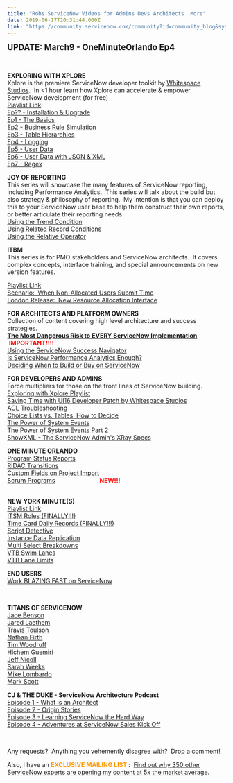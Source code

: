 ```yaml
---
title: "Robs ServiceNow Videos for Admins Devs Architects  More"
date: 2019-06-17T20:31:44.000Z
link: "https://community.servicenow.com/community?id=community_blog&sys_id=c64c8b9edb06bb005d782183ca96191d"
---
```

<p><span style="font-size: 14pt;"><strong>UPDATE: March9 - OneMinuteOrlando Ep4</strong></span></p>
<p> </p>
<p><strong>EXPLORING WITH XPLORE<br /></strong>Xplore is the premiere ServiceNow developer toolkit by <a href="https://thewhitespace.io/" rel="nofollow">Whitespace Studios</a>.  In &lt;1 hour learn how Xplore can accelerate &amp; empower ServiceNow development (for free)<br /> <a href="https://www.youtube.com/watch?v&#61;uPqMTq5FVFg&amp;list&#61;PLkQDoKoP0MAP7X2DC0qF6i7W0i03KjOWl" rel="nofollow">Playlist Link</a><br /> <a href="https://youtu.be/hK6vbg5fepo" rel="nofollow">Ep?? - Installation &amp; Upgrade</a><br /> <a href="https://youtu.be/uPqMTq5FVFg" rel="nofollow">Ep1 - The Basics</a><br /> <a href="https://youtu.be/ZgiilGfg7DE" rel="nofollow">Ep2 - Business Rule Simulation</a><br /> <a href="https://youtu.be/pyc-QN4B6bY" rel="nofollow">Ep3 - Table Hierarchies<br /> </a><a href="https://youtu.be/JczrKb3Rbzo" rel="nofollow">Ep4 - Logging</a><br /> <a href="https://youtu.be/rbFcwVKaIEs" rel="nofollow">Ep5 - User Data</a><br /> <a href="https://youtu.be/Wpnw1ssdO-s" rel="nofollow">Ep6 - User Data with JSON &amp; XML</a><br /> <a href="https://youtu.be/HMbPn5LWf2w" rel="nofollow">Ep7 - Regex</a></p>
<p><strong>JOY OF REPORTING<br /></strong>This series will showcase the many features of ServiceNow reporting, including Performance Analytics.  This series will talk about the build but also strategy &amp; philosophy of reporting.  My intention is that you can deploy this to your ServiceNow user base to help them construct their own reports, or better articulate their reporting needs.<br /> <a href="https://youtu.be/_jfwxWCBJwI" rel="nofollow">Using the Trend Condition</a><br /> <a href="https://youtu.be/gkzKzSXbwk0" rel="nofollow">Using Related Record Conditions<br /> </a><a href="https://youtu.be/VaFUWcmQ6l4" rel="nofollow">Using the Relative Operator</a></p>
<p><strong>ITBM<br /></strong>This series is for PMO stakeholders and ServiceNow architects.  It covers complex concepts, interface training, and special announcements on new version features.</p>
<p><a href="https://www.youtube.com/watch?v&#61;dUPLctnUL9U&amp;list&#61;PLkQDoKoP0MANeee24Bsdxf4HNj0V-eKn_" rel="nofollow">Playlist Link</a><br /> <a href="https://youtu.be/dUPLctnUL9U" rel="nofollow">Scenario:  When Non-Allocated Users Submit Time</a><br /> <a href="https://youtu.be/ivJ7TSCfgtM" rel="nofollow">London Release:  New Resource Allocation Interface</a></p>
<p><strong>FOR ARCHITECTS AND PLATFORM OWNERS<br /></strong>Collection of content covering high level architecture and success strategies.<br /> <a href="https://youtu.be/wvUPn6c-Hj8" rel="nofollow"><strong>The Most Dangerous Risk to EVERY ServiceNow Implementation</strong></a><strong> </strong>              <span style="color: #ff0000;"><strong>IMPORTANT!!!!</strong></span><br /> <a href="https://youtu.be/utW3854FVGo" rel="nofollow">Using the ServiceNow Success Navigator<br /> </a><a href="https://youtu.be/nws9zKcBe40" rel="nofollow">Is ServiceNow Performance Analytics Enough?<br /> </a><a href="https://youtu.be/bAHbpHo5vi0" rel="nofollow">Deciding When to Build or Buy on ServiceNow</a></p>
<p><strong>FOR DEVELOPERS AND ADMINS<br /></strong>Force multipliers for those on the front lines of ServiceNow building.<br /> <a href="https://www.youtube.com/watch?v&#61;uPqMTq5FVFg&amp;list&#61;PLkQDoKoP0MAP7X2DC0qF6i7W0i03KjOWl" rel="nofollow">Exploring with Xplore Playlist</a><br /> <a href="https://youtu.be/qT48hgnWGpg" rel="nofollow">Saving Time with UI16 Developer Patch by Whitespace Studios</a><br /> <a href="https://youtu.be/PRl4HxRu120" rel="nofollow">ACL Troubleshooting</a><br /> <a href="https://youtu.be/1HwCcxd8gEQ" rel="nofollow">Choice Lists vs. Tables: How to Decide<br /> </a><a href="https://www.youtube.com/watch?v&#61;1NqyqckDrPs" rel="nofollow">The Power of System Events</a><strong><br /> </strong><a href="https://youtu.be/u38C-qNZcTQ" rel="nofollow">The Power of System Events Part 2</a> <br /> <a href="https://youtu.be/MrY8koqOouQ" rel="nofollow">ShowXML - The ServiceNow Admin&#39;s XRay Specs</a></p>
<p><strong>ONE MINUTE ORLANDO<br /></strong><a href="https://www.youtube.com/watch?v&#61;0BN1YSAOOOg" rel="nofollow">Program Status Reports<br /></a><a href="https://youtu.be/I7O3OrAHKLA" rel="nofollow">RIDAC Transitions<br /></a><a href="On #ServiceNow #ITBM jobs, the MSProject import tool was decent, but you&#39;d still have to do import sets if your project files had custom fields %28or OOB fields you wanted to map differently%29.  But hallelujah!! They solved that problem in Orlando!" rel="nofollow">Custom Fields on Project Import<br /></a><a href="https://youtu.be/dziNn2FPTt0" rel="nofollow">Scrum Programs</a>                          <span style="color: #ff0000;"><strong>NEW!!!</strong></span></p>
<p><strong><br />NEW YORK MINUTE(S)<br /></strong><a href="https://www.youtube.com/playlist?list&#61;PLkQDoKoP0MAOXXXQz6z4otHWHSBXvcsRO" rel="nofollow">Playlist Link</a> <a href="https://www.youtube.com/watch?v&#61;k-wXr_0awH0" rel="nofollow"><br /> </a><a href="https://www.youtube.com/watch?v&#61;k-wXr_0awH0" rel="nofollow">ITSM Roles (FINALLY!!!)</a> <strong><br /> </strong><a href="https://youtu.be/VVxYE13qapk" rel="nofollow">Time Card Daily Records (FINALLY!!!)</a> <strong><br /> </strong><a href="https://youtu.be/O7Ql5k62sNc" rel="nofollow">Script Detective<br /> </a><a href="https://youtu.be/89tHih-8B9Y" rel="nofollow">Instance Data Replication</a><strong><br /> </strong><a href="https://youtu.be/xUrv0I8x5Ek" rel="nofollow">Multi Select Breakdowns<br /> </a><a href="https://youtu.be/_43cX9-RM9c" rel="nofollow">VTB Swim Lanes</a><a href="https://youtu.be/_43cX9-RM9c" rel="nofollow"><br /> </a><a href="https://youtu.be/mXDuQ7T3x6A" rel="nofollow">VTB Lane Limits</a></p>
<p><strong>END USERS<br /></strong><a href="https://youtu.be/UvwA4_9ajX8" rel="nofollow">Work BLAZING FAST on ServiceNow</a> </p>
<p> </p>
<p><strong>TITANS OF SERVICENOW    <br /></strong><a href="https://youtu.be/wyVLCxOtZl8" rel="nofollow">Jace Benson</a><br /> <a href="https://youtu.be/iyuZuHPuFyI" rel="nofollow">Jared Laethem</a><br /> <a href="https://youtu.be/SdGvjU0UP4g" rel="nofollow">Travis Toulson<br /> </a><a href="https://youtu.be/6HSt4E5TTWM" rel="nofollow">Nathan Firth<br /> </a><a href="https://youtu.be/ewd-Bb_7t9g" rel="nofollow">Tim Woodruff</a><strong><br /> </strong><a href="https://youtu.be/rQyaOEd1M-8" rel="nofollow">Hichem Guemiri<br /> </a><a href="https://youtu.be/GwWVu3EgD_k" rel="nofollow">Jeff Nicoll</a><br /> <a href="https://youtu.be/QSs3a9AVAUk" rel="nofollow">Sarah Weeks</a><br /> <a href="https://www.youtube.com/watch?v&#61;1-tOEk8GmO0" rel="nofollow">Mike Lombardo</a> <br /><a href="https://youtu.be/fczCG9cviGM" rel="nofollow">Mark Scott</a></p>
<p><strong>CJ &amp; THE DUKE - ServiceNow Architecture Podcast</strong><br /> <a href="https://feeds.transistor.fm/cj-the-duke" rel="nofollow">Episode 1 - What is an Architect<br /> </a><a href="https://share.transistor.fm/s/5105900d" rel="nofollow">Episode 2 - Origin Stories<br /> </a><a href="https://share.transistor.fm/s/70cc4478" rel="nofollow">Episode 3 - Learning ServiceNow the Hard Way<br /> </a><a href="https://share.transistor.fm/s/d8ae56fb" rel="nofollow">Episode 4 - Adventures at ServiceNow Sales Kick Off</a></p>
<p> </p>
<p>Any requests?  Anything you vehemently disagree with?  Drop a comment!   </p>
<p>Also, I have an <strong><span style="color: #ff9900;">EXCLUSIVE MAILING LIST</span> </strong>:  <a href="http://bit.ly/fedoruk" rel="nofollow">Find out why 350 other ServiceNow experts are opening my content at 5x the market average</a>.</p>
<p> </p>
<p> </p>